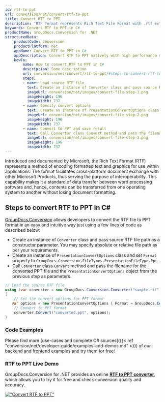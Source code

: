 ```yaml
---
id: rtf-to-ppt
url: conversion/net/convert/rtf-to-ppt
title: Convert RTF to PPT
description: "RTF format represents Rich Text File Format with .rtf extension. Learn how to convert RTF to PPT file programmatically in C# language using GroupDocs.Conversion for .NET library."
keywords: Convert RTF to PPT in C#
productName: GroupDocs.Conversion for .NET
structuredData:
    productCode: conversion
    productPlatform: net
    appName: Convert RTF to PPT in C#
    appDescription: Convert RTF to PPT natively with high performance using C# language and server side GroupDocs.Conversion for .NET APIs, without the use of any software like Microsoft or Open Office.
    howTo:
        name: How to convert RTF to PPT in C# 
        description: Some description
        url: conversion/net/convert/rtf-to-ppt/#steps-to-convert-rtf-to-ppt-in-c
        steps:
        - name: Load source RTF file 
          text: Create an instance of Converter class and pass source RTF file path as a constructor parameter. You may specify absolute or relative file path as per your requirements. 
          imageUrl: conversion/net/images/convert-file-step-1.png
          imageHeight: 196
          imageWidth: 737
        - name: Specify convert options 
          text: Create an instance of PresentationConvertOptions class.
          imageUrl: conversion/net/images/convert-file-step-2.png
          imageHeight: 196
          imageWidth: 737
        - name: Convert to PPT and save result 
          text: Call Converter class Convert method and pass the filename for the converted HTML file and the PresentationConvertOptions object from the previous step as parameters.
          imageUrl: conversion/net/images/convert-file-step-3.png
          imageHeight: 196
          imageWidth: 737
---
```


Introduced and documented by Microsoft, the Rich Text Format (RTF) represents a method of encoding formatted text and graphics for use within applications. The format facilitates cross-platform document exchange with other Microsoft Products, thus serving the purpose of interoperability. This capability makes it a standard of data transfer between word processing software and, hence, contents can be transferred from one operating system to another without losing document formatting.

## Steps to convert RTF to PPT in C#

[GroupDocs.Conversion](https://products.groupdocs.com/conversion/net) allows developers to convert the RTF file to PPT format in an easy and intuitive way just using a few lines of code as described below:

* Create an instance of `Converter` class and pass source RTF file path as a constructor parameter. You may specify absolute or relative file path as per your requirements. 
* Create an instance of `PresentationConvertOptions` class and set `Format` property to `GroupDocs.Conversion.FileTypes.PresentationFileType.Ppt`.
* Call `Converter` class `Convert` method and pass the filename for the converted PPT file and the `PresentationConvertOptions` object from the previous step as parameters.

```csharp
// Load the source RTF file
using (var converter = new GroupDocs.Conversion.Converter("sample.rtf"))
{
    // Set the convert options for PPT format
   var options = new PresentationConvertOptions { Format = GroupDocs.Conversion.FileTypes.PresentationFileType.Ppt };
    // Convert to PPT format
    converter.Convert("converted.ppt", options);
}
```

### Code Examples

Please find more [use-cases and complete C# sources]({{< ref "conversion/net/developer-guide/examples-and-demos.md" >}}) of our backend and frontend examples and try them for free!

### RTF to PPT Live Demo

GroupDocs.Conversion for .NET provides an online [**RTF to PPT converter**](https://products.groupdocs.app/conversion/rtf-to-ppt), which allows you to try it for free and check conversion quality and accuracy.

[!["Convert RTF to PPT"](conversion/net/images/convert-to-ppt/convert-rtf-to-ppt.png)](https://products.groupdocs.app/conversion/rtf-to-ppt)